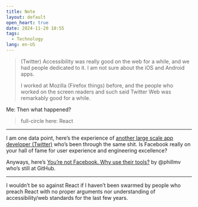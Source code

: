 ```yaml
---
title: Note
layout: default
open_heart: true
date: 2024-11-20 10:55
tags: 
  - Technology
lang: en-US
---
```


> (Twitter) Accessibility was really good on the web for a while, and we had people dedicated to it. I am not sure about the iOS and Android apps.
> 
> I worked at Mozilla (Firefox things) before, and the people who worked on the screen readers and such said Twitter Web was remarkably good for a while.

Me: Then what happened?

> full-circle here: React

---

I am one data point, here’s the experience of [another large scale app developer (Twitter)](https://mastodon.social/@sayrer/113501143140754903) who’s been through the same shit. Is Facebook really on your hall of fame for user experience and engineering excellence?

Anyways, here’s [You’re not Facebook. Why use their tools?](http://okayfail.com/garden/youre-not-facebook-why-use-their-tools.html) by @phillmv who’s still at GitHub.

---

I wouldn’t be so against React if I haven’t been swarmed by people who preach React with no proper arguments nor understanding of accessibility/web standards for the last few years.
